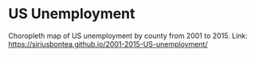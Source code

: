 # US Unemployment
Choropleth map of US unemployment by county from 2001 to 2015.
Link: https://siriusbontea.github.io/2001-2015-US-unemployment/
